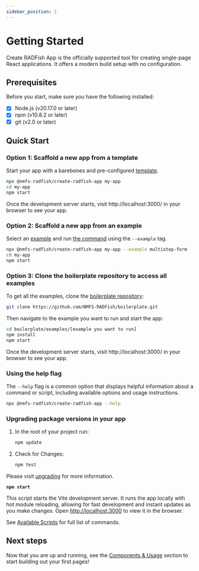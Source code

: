 ```yaml
---
sidebar_position: 1
---
```


# Getting Started

Create RADFish App is the officially supported tool for creating single-page React applications. It offers a modern build setup with no configuration.

## Prerequisites

Before you start, make sure you have the following installed:

- [x] Node.js (v20.17.0 or later)
- [x] npm (v10.8.2 or later)
- [x] git (v2.0 or later)

## Quick Start

### Option 1: Scaffold a new app from a template

Start your app with a barebones and pre-configured [template](./examples-and-templates#templates).

```bash
npx @nmfs-radfish/create-radfish-app my-app
cd my-app
npm start
```

Once the development server starts, visit http://localhost:3000/ in your browser to see your app.

### Option 2: Scaffold a new app from an example

Select an [example](/radfish/developer-documentation/examples-and-templates) and run [the command](./building-your-application/available-scripts/running-example.md) using the `--example` tag.

```bash
npx @nmfs-radfish/create-radfish-app my-app --example multistep-form
cd my-app
npm start
```

### Option 3: Clone the boilerplate repository to access all examples

To get all the examples, clone the [boilerplate repository](https://github.com/NMFS-RADFish/boilerplate):

```bash
git clone https://github.com/NMFS-RADFish/boilerplate.git
```

Then navigate to the example you want to run and start the app:

```bash
cd boilerplate/examples/[example you want to run]
npm install
npm start
```

Once the development server starts, visit http://localhost:3000/ in your browser to see your app.

### Using the help flag

The `--help` flag is a common option that displays helpful information about a command or script, including available options and usage instructions.

```bash
npx @nmfs-radfish/create-radfish-app --help
```

### Upgrading package versions in your app

1. In the root of your project run:
    ```bash
    npm update
    ```

2. Check for Changes:
    ```bash
    npm test
    ```
Please visit [upgrading](./upgrading.md) for more information. 

**`npm start`**

This script starts the Vite development server. It runs the app locally with hot module reloading, allowing for fast development and instant updates as you make changes. Open [http://localhost:3000](http://localhost:3000/) to view it in the browser.

See [Available Scripts](./building-your-application/available-scripts) for full list of commands.

## Next steps
Now that you are up and running, see the [Components & Usage](./building-your-application/patterns/components.md) section to start building out your first pages!
